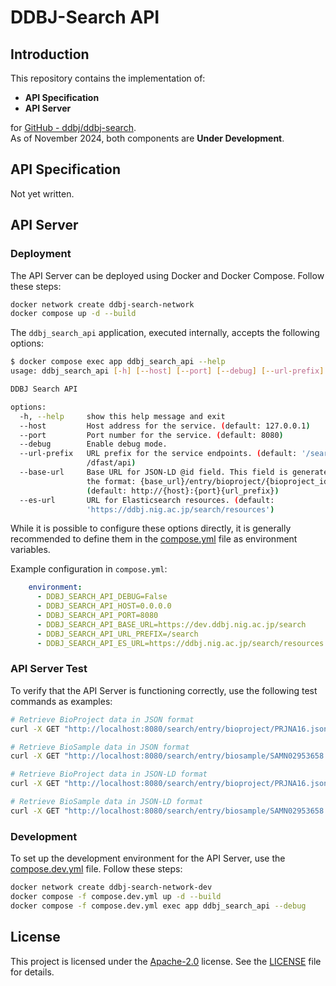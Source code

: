 # DDBJ-Search API

## Introduction

This repository contains the implementation of:

- **API Specification**
- **API Server**

for [GitHub - ddbj/ddbj-search](https://github.com/ddbj/ddbj-search).  
As of November 2024, both components are **Under Development**.

## API Specification

Not yet written.

## API Server

### Deployment

The API Server can be deployed using Docker and Docker Compose. Follow these steps:

```bash
docker network create ddbj-search-network
docker compose up -d --build
```

The `ddbj_search_api` application, executed internally, accepts the following options:

```bash
$ docker compose exec app ddbj_search_api --help
usage: ddbj_search_api [-h] [--host] [--port] [--debug] [--url-prefix] [--es-url]

DDBJ Search API

options:
  -h, --help     show this help message and exit
  --host         Host address for the service. (default: 127.0.0.1)
  --port         Port number for the service. (default: 8080)
  --debug        Enable debug mode.
  --url-prefix   URL prefix for the service endpoints. (default: '/search', e.g.,
                 /dfast/api)
  --base-url     Base URL for JSON-LD @id field. This field is generated using
                 the format: {base_url}/entry/bioproject/{bioproject_id}.jsonld.
                 (default: http://{host}:{port}{url_prefix})
  --es-url       URL for Elasticsearch resources. (default:
                 'https://ddbj.nig.ac.jp/search/resources')
```

While it is possible to configure these options directly, it is generally recommended to define them in the [compose.yml](./compose.yml) file as environment variables.

Example configuration in `compose.yml`:

```yaml
    environment:
      - DDBJ_SEARCH_API_DEBUG=False
      - DDBJ_SEARCH_API_HOST=0.0.0.0
      - DDBJ_SEARCH_API_PORT=8080
      - DDBJ_SEARCH_API_BASE_URL=https://dev.ddbj.nig.ac.jp/search
      - DDBJ_SEARCH_API_URL_PREFIX=/search
      - DDBJ_SEARCH_API_ES_URL=https://ddbj.nig.ac.jp/search/resources
```

### API Server Test

To verify that the API Server is functioning correctly, use the following test commands as examples:

```bash
# Retrieve BioProject data in JSON format
curl -X GET "http://localhost:8080/search/entry/bioproject/PRJNA16.json"

# Retrieve BioSample data in JSON format
curl -X GET "http://localhost:8080/search/entry/biosample/SAMN02953658.json"

# Retrieve BioProject data in JSON-LD format
curl -X GET "http://localhost:8080/search/entry/bioproject/PRJNA16.jsonld"

# Retrieve BioSample data in JSON-LD format
curl -X GET "http://localhost:8080/search/entry/biosample/SAMN02953658.jsonld"
```

### Development

To set up the development environment for the API Server, use the [compose.dev.yml](./compose.dev.yml) file. Follow these steps:

```bash
docker network create ddbj-search-network-dev
docker compose -f compose.dev.yml up -d --build
docker compose -f compose.dev.yml exec app ddbj_search_api --debug
```

## License

This project is licensed under the [Apache-2.0](https://www.apache.org/licenses/LICENSE-2.0) license. See the [LICENSE](./LICENSE) file for details.
